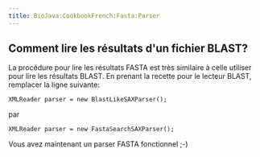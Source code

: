 ```yaml
---
title: BioJava:CookbookFrench:Fasta:Parser
---
```


Comment lire les résultats d'un fichier BLAST?
----------------------------------------------

La procédure pour lire les résultats FASTA est très similaire à celle
utiliser pour lire les résultats BLAST. En prenant la recette pour le
lecteur BLAST, remplacer la ligne suivante:

    XMLReader parser = new BlastLikeSAXParser();

par

    XMLReader parser = new FastaSearchSAXParser();

Vous avez maintenant un parser FASTA fonctionnel ;-)
